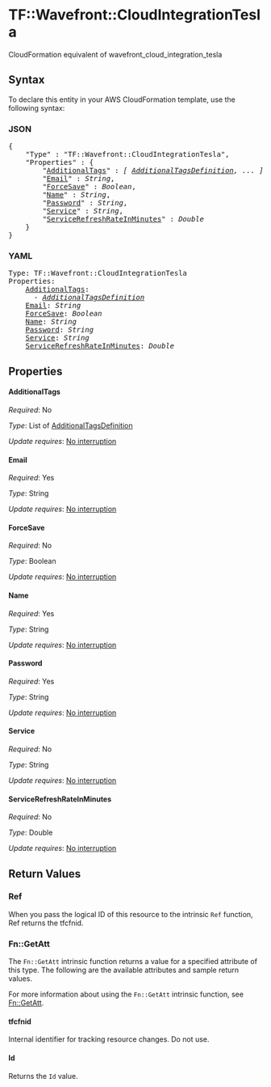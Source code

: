 # TF::Wavefront::CloudIntegrationTesla

CloudFormation equivalent of wavefront_cloud_integration_tesla

## Syntax

To declare this entity in your AWS CloudFormation template, use the following syntax:

### JSON

<pre>
{
    "Type" : "TF::Wavefront::CloudIntegrationTesla",
    "Properties" : {
        "<a href="#additionaltags" title="AdditionalTags">AdditionalTags</a>" : <i>[ <a href="additionaltagsdefinition.md">AdditionalTagsDefinition</a>, ... ]</i>,
        "<a href="#email" title="Email">Email</a>" : <i>String</i>,
        "<a href="#forcesave" title="ForceSave">ForceSave</a>" : <i>Boolean</i>,
        "<a href="#name" title="Name">Name</a>" : <i>String</i>,
        "<a href="#password" title="Password">Password</a>" : <i>String</i>,
        "<a href="#service" title="Service">Service</a>" : <i>String</i>,
        "<a href="#servicerefreshrateinminutes" title="ServiceRefreshRateInMinutes">ServiceRefreshRateInMinutes</a>" : <i>Double</i>
    }
}
</pre>

### YAML

<pre>
Type: TF::Wavefront::CloudIntegrationTesla
Properties:
    <a href="#additionaltags" title="AdditionalTags">AdditionalTags</a>: <i>
      - <a href="additionaltagsdefinition.md">AdditionalTagsDefinition</a></i>
    <a href="#email" title="Email">Email</a>: <i>String</i>
    <a href="#forcesave" title="ForceSave">ForceSave</a>: <i>Boolean</i>
    <a href="#name" title="Name">Name</a>: <i>String</i>
    <a href="#password" title="Password">Password</a>: <i>String</i>
    <a href="#service" title="Service">Service</a>: <i>String</i>
    <a href="#servicerefreshrateinminutes" title="ServiceRefreshRateInMinutes">ServiceRefreshRateInMinutes</a>: <i>Double</i>
</pre>

## Properties

#### AdditionalTags

_Required_: No

_Type_: List of <a href="additionaltagsdefinition.md">AdditionalTagsDefinition</a>

_Update requires_: [No interruption](https://docs.aws.amazon.com/AWSCloudFormation/latest/UserGuide/using-cfn-updating-stacks-update-behaviors.html#update-no-interrupt)

#### Email

_Required_: Yes

_Type_: String

_Update requires_: [No interruption](https://docs.aws.amazon.com/AWSCloudFormation/latest/UserGuide/using-cfn-updating-stacks-update-behaviors.html#update-no-interrupt)

#### ForceSave

_Required_: No

_Type_: Boolean

_Update requires_: [No interruption](https://docs.aws.amazon.com/AWSCloudFormation/latest/UserGuide/using-cfn-updating-stacks-update-behaviors.html#update-no-interrupt)

#### Name

_Required_: Yes

_Type_: String

_Update requires_: [No interruption](https://docs.aws.amazon.com/AWSCloudFormation/latest/UserGuide/using-cfn-updating-stacks-update-behaviors.html#update-no-interrupt)

#### Password

_Required_: Yes

_Type_: String

_Update requires_: [No interruption](https://docs.aws.amazon.com/AWSCloudFormation/latest/UserGuide/using-cfn-updating-stacks-update-behaviors.html#update-no-interrupt)

#### Service

_Required_: No

_Type_: String

_Update requires_: [No interruption](https://docs.aws.amazon.com/AWSCloudFormation/latest/UserGuide/using-cfn-updating-stacks-update-behaviors.html#update-no-interrupt)

#### ServiceRefreshRateInMinutes

_Required_: No

_Type_: Double

_Update requires_: [No interruption](https://docs.aws.amazon.com/AWSCloudFormation/latest/UserGuide/using-cfn-updating-stacks-update-behaviors.html#update-no-interrupt)

## Return Values

### Ref

When you pass the logical ID of this resource to the intrinsic `Ref` function, Ref returns the tfcfnid.

### Fn::GetAtt

The `Fn::GetAtt` intrinsic function returns a value for a specified attribute of this type. The following are the available attributes and sample return values.

For more information about using the `Fn::GetAtt` intrinsic function, see [Fn::GetAtt](https://docs.aws.amazon.com/AWSCloudFormation/latest/UserGuide/intrinsic-function-reference-getatt.html).

#### tfcfnid

Internal identifier for tracking resource changes. Do not use.

#### Id

Returns the <code>Id</code> value.

